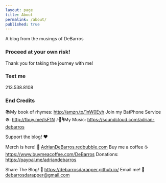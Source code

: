 ```yaml
---
layout: page
title: About
permalink: /about/
published: true
---
```


A blog from the musings of DeBarros

### Proceed at your own risk!

Thank you for taking the journey with me!

### Text me

213.538.8108

### End Credits

📚My book of rhymes:  http://amzn.to/1nW0Eyh
Join my BatPhone Service ⚙️: http://fbuy.me/lsF1N
🎶🎵🎙My Music:  https://soundcloud.com/adrian-debarros

Support the blog! ❤️

Merch is here! 👕 [AdrianDeBarros.redbubble.com](https://www.redbubble.com/people/AdrianDeBarros/shop) 
Buy me a coffee ☕ https://www.buymeacoffee.com/DeBarros
Donations: https://paypal.me/adriandebarros


Share The Blog! 📡 https://debarrosdarapper.github.io/
Email me! 📧 debarrosdarapper@gmail.com

